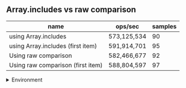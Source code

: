 ## Array.includes vs raw comparison

|name|ops/sec|samples|
|-|-|-|
|using Array.includes|573,125,534|90|
|using Array.includes (first item)|591,914,701|95|
|Using raw comparison|582,466,677|92|
|Using raw comparison (first item)|588,804,597|97|


<details>
<summary>Environment</summary>

* __Machine:__ linux x64 | 2 vCPUs | 6.8GB Mem
* __Run:__ Tue Oct 10 2023 20:56:39 GMT+0000 (Coordinated Universal Time)
</details>

<!--
{"environment":{"platform":"linux","arch":"x64","cpus":2,"totalMemory":6.759757995605469},"benchmarks":"[{\"timeStamp\":1696971382717,\"currentTarget\":{\"0\":{\"name\":\"using Array.includes\",\"options\":{\"async\":false,\"defer\":false,\"delay\":0.005,\"initCount\":1,\"maxTime\":5,\"minSamples\":5,\"minTime\":0.05},\"async\":false,\"defer\":false,\"delay\":0.005,\"initCount\":1,\"maxTime\":5,\"minSamples\":5,\"minTime\":0.05,\"id\":1,\"stats\":{\"moe\":3.878747478832153e-11,\"rme\":2.2230092189539374,\"sem\":1.978952795322527e-11,\"deviation\":1.8773994645528582e-10,\"mean\":1.7448184405898874e-9,\"sample\":[1.980318213652197e-9,1.8576852201449508e-9,2.0964075117083994e-9,1.699934307349938e-9,2.048658766573814e-9,1.7438295589765527e-9,1.7050031997582782e-9,3.169147642109158e-9,1.7059809847786565e-9,1.7032932941402309e-9,1.71552855343669e-9,1.6997922107836561e-9,1.71199040517701e-9,1.6959811300556569e-9,2.101733016718192e-9,1.7050253370623321e-9,1.7724860889521957e-9,1.695347623470858e-9,1.7132304620534408e-9,1.7079029887486792e-9,1.704722045068833e-9,1.694714116886059e-9,1.6851307840160368e-9,2.4723965704721233e-9,1.714140270643205e-9,1.7116062779993754e-9,1.7076267204390802e-9,1.7026463431042146e-9,1.7102954608533803e-9,1.7313390258959338e-9,1.6903672461359922e-9,1.7063866635626495e-9,1.7025048225650859e-9,1.6925171116021874e-9,1.7095507595592658e-9,1.6910041222574373e-9,1.6912972719456322e-9,1.7011367906868434e-9,1.6966382907877105e-9,1.7096249904515757e-9,1.6879479188242231e-9,1.708637682518955e-9,1.7124723500034757e-9,1.705773441588459e-9,1.6937841921625183e-9,1.6882882757208274e-9,1.6961934782550827e-9,1.7017669277349964e-9,1.6903063324251152e-9,1.6791492637520856e-9,1.7047595311255798e-9,1.693055508747662e-9,1.7334255070471827e-9,1.7112825973843944e-9,1.6918707623772612e-9,1.6900433413020355e-9,1.6945281417925874e-9,1.7059510379131221e-9,1.6927543020433227e-9,1.7004152937637193e-9,1.6880452364276845e-9,1.6837110727567138e-9,1.7257386103752355e-9,1.6873415721874277e-9,1.719323577708885e-9,1.7049679824566223e-9,1.673772039674103e-9,1.7074260896691053e-9,1.6894399710154978e-9,1.7038488563987842e-9,1.7379358887083575e-9,1.7074560653678062e-9,1.6914717238734558e-9,1.7043717658094584e-9,1.7103571801007588e-9,1.6897564144747854e-9,1.721938224681251e-9,1.711809369477498e-9,1.6878778374371896e-9,1.688983640962272e-9,1.687471466881799e-9,1.6989659483057086e-9,1.7101306637375747e-9,1.6946959100257422e-9,1.6846769657172262e-9,1.7014773456492155e-9,1.68805106366935e-9,1.7074527347346173e-9,1.6833846467335598e-9,1.7044517010059945e-9],\"variance\":3.524628749503358e-20},\"times\":{\"cycle\":0.05238698894699021,\"elapsed\":5.585,\"period\":1.7448184405898874e-9,\"timeStamp\":1696971377132},\"running\":false,\"count\":30024321,\"cycles\":6,\"hz\":573125533.7156572},\"1\":{\"name\":\"using Array.includes (first item)\",\"options\":{\"async\":false,\"defer\":false,\"delay\":0.005,\"initCount\":1,\"maxTime\":5,\"minSamples\":5,\"minTime\":0.05},\"async\":false,\"defer\":false,\"delay\":0.005,\"initCount\":1,\"maxTime\":5,\"minSamples\":5,\"minTime\":0.05,\"id\":2,\"stats\":{\"moe\":7.208715945903831e-12,\"rme\":0.4266944943588912,\"sem\":3.677916298930526e-12,\"deviation\":3.584789378309676e-11,\"mean\":1.6894326130771696e-9,\"sample\":[1.721611966254933e-9,1.7119974324255227e-9,1.6984013455907053e-9,1.708447570421934e-9,1.7043241363609543e-9,1.7005268697446432e-9,1.7125842828025162e-9,1.7159722510409087e-9,1.694529761622881e-9,1.701774865392283e-9,1.7099252244244008e-9,1.7563478937040897e-9,1.7047967313902105e-9,1.6887456390787003e-9,1.6973352808645803e-9,1.7089301158711428e-9,1.6847653047026582e-9,1.6994419079008432e-9,1.6854342458112475e-9,1.6986897693010111e-9,1.7012756471658292e-9,1.681623634317341e-9,1.7053658022303118e-9,1.6880267794753652e-9,1.683663736639606e-9,1.6722821847453064e-9,1.6673884294428324e-9,1.6749210129667093e-9,1.6838494231640527e-9,1.6946292721772535e-9,1.6880338447297376e-9,1.6741823636161022e-9,1.673811444639936e-9,1.6791021157836599e-9,1.700684622073421e-9,1.6824893543813584e-9,1.6793070973231198e-9,1.6851249289275317e-9,1.6749372488061045e-9,1.6544968801321642e-9,1.6498114251178848e-9,1.634241970946307e-9,1.6458547608182669e-9,1.6597257314465272e-9,1.6562571835048427e-9,1.6463818887422024e-9,1.6995555316952705e-9,1.6964774573178815e-9,1.6940305633982687e-9,1.6765349009540589e-9,1.6562246467525474e-9,1.691922116776031e-9,1.6968028248408344e-9,1.658625956682195e-9,1.6587984014693598e-9,1.6758841333714012e-9,1.7046119382224684e-9,1.66104353498799e-9,1.6928689688045753e-9,1.6806737059930258e-9,1.7015566395716863e-9,1.6825153837831945e-9,1.6761314126888455e-9,1.6829513762639513e-9,1.6778624329844578e-9,1.6811520287885186e-9,1.6820272999620132e-9,1.6890229945362658e-9,1.6952442493323864e-9,1.6938386290964788e-9,1.6937572546789882e-9,1.670573907639548e-9,1.681789781670258e-9,1.7061021540143437e-9,1.6867778610176359e-9,1.706730178407147e-9,1.7280653403059594e-9,1.6977529305446084e-9,1.6965262624463244e-9,1.6406161484782154e-9,1.6675413847153726e-9,1.6454317830384284e-9,1.6717322810947642e-9,1.673996904128019e-9,1.6829253793988672e-9,1.6613982831982652e-9,1.6772280313882048e-9,1.6358071188787184e-9,1.6805338955684132e-9,1.7246587423406452e-9,1.7332455166388884e-9,1.9636830952863193e-9,1.7231977445523309e-9,1.7019667002608635e-9,1.6956510563463343e-9],\"variance\":1.2850714886841873e-21},\"times\":{\"cycle\":0.051923824410804946,\"elapsed\":5.507,\"period\":1.6894326130771696e-9,\"timeStamp\":1696971382734},\"running\":false,\"count\":30734475,\"cycles\":7,\"hz\":591914700.9827033},\"2\":{\"name\":\"Using raw comparison\",\"options\":{\"async\":false,\"defer\":false,\"delay\":0.005,\"initCount\":1,\"maxTime\":5,\"minSamples\":5,\"minTime\":0.05},\"async\":false,\"defer\":false,\"delay\":0.005,\"initCount\":1,\"maxTime\":5,\"minSamples\":5,\"minTime\":0.05,\"id\":3,\"stats\":{\"moe\":1.2328344223029485e-11,\"rme\":0.718084969342411,\"sem\":6.289971542361982e-12,\"deviation\":6.033128760719904e-11,\"mean\":1.7168364120361987e-9,\"sample\":[1.7516261947847961e-9,1.8458833119894663e-9,1.7351409520169093e-9,1.702821851457192e-9,1.701958402868091e-9,1.768858985870747e-9,1.706817823659107e-9,1.6875374627622946e-9,1.7067375059732094e-9,1.7991566576049352e-9,1.8177643244166535e-9,1.993014335803359e-9,1.7779552984556684e-9,1.7318912984454947e-9,1.875324228275045e-9,1.7862450876113685e-9,1.7212789226078523e-9,1.7091538300877346e-9,1.727008485128461e-9,1.7443812005880995e-9,1.777095196436813e-9,1.7297594328018568e-9,1.880705714024395e-9,1.7161752021888978e-9,1.7106598536297185e-9,1.8483364149109918e-9,1.7054289300757238e-9,1.7701775680132674e-9,1.7505023118274585e-9,1.8822820490072415e-9,1.7281630853289405e-9,1.73462889330361e-9,1.7603047841999316e-9,1.7260546456770227e-9,1.7370786831205925e-9,1.7760242604924766e-9,1.6920454936775089e-9,1.6817551138903058e-9,1.6886671058693616e-9,1.7056879379473603e-9,1.6731711332947631e-9,1.7064336484816645e-9,1.685179343366781e-9,1.695492759634261e-9,1.6609282855491533e-9,1.6851373533997899e-9,1.6756805417257598e-9,1.6798717835770762e-9,1.687796664109027e-9,1.697200424187297e-9,1.6801403572806136e-9,1.7233625202213616e-9,1.6959603099791477e-9,1.6840994984004778e-9,1.6837911028428725e-9,1.6835258448640701e-9,1.8415760647645924e-9,1.7013187200944423e-9,1.6833501114531132e-9,1.685276580681414e-9,1.679662892918769e-9,1.7067567407606252e-9,1.6695860075620407e-9,1.6651228431252045e-9,1.6711179387041199e-9,1.6471529520731408e-9,1.6955516054394652e-9,1.6693498743842887e-9,1.6427058291099746e-9,1.6558544888847111e-9,1.6673743129059516e-9,1.6741481711665296e-9,1.6518869797769056e-9,1.6797870676897514e-9,1.6411227175865822e-9,1.6838003664414373e-9,1.7063264836277984e-9,1.6661804460624324e-9,1.6836139044701779e-9,1.70236551589769e-9,1.7117592940466693e-9,1.6842451801248481e-9,1.691205500356685e-9,1.697060262343915e-9,1.7007660836369432e-9,1.704422877304131e-9,1.6697489311307077e-9,1.7191676986507657e-9,1.6765031652581938e-9,1.6937469237127197e-9,1.6705241170947166e-9,1.6689508503447585e-9],\"variance\":3.639864264342568e-21},\"times\":{\"cycle\":0.05249158484660555,\"elapsed\":5.464,\"period\":1.7168364120361987e-9,\"timeStamp\":1696971388242},\"running\":false,\"count\":30574599,\"cycles\":7,\"hz\":582466677.0749475},\"3\":{\"name\":\"Using raw comparison (first item)\",\"options\":{\"async\":false,\"defer\":false,\"delay\":0.005,\"initCount\":1,\"maxTime\":5,\"minSamples\":5,\"minTime\":0.05},\"async\":false,\"defer\":false,\"delay\":0.005,\"initCount\":1,\"maxTime\":5,\"minSamples\":5,\"minTime\":0.05,\"id\":4,\"stats\":{\"moe\":2.347515572288414e-12,\"rme\":0.13822279609720137,\"sem\":1.1977120266777621e-12,\"deviation\":1.17960954382503e-11,\"mean\":1.6983563048728866e-9,\"sample\":[1.6828444391389882e-9,1.6879911364718455e-9,1.6998954953590495e-9,1.6876402366829102e-9,1.7053129202338276e-9,1.6992805184146695e-9,1.6937093660133102e-9,1.7079464398593019e-9,1.6920918516624278e-9,1.7074618305412684e-9,1.6888534142198562e-9,1.7029400690229911e-9,1.6774236389424308e-9,1.7059479151756907e-9,1.6886194476082051e-9,1.6931846872812829e-9,1.6895786071169894e-9,1.7049619870258645e-9,1.7081101930941384e-9,1.6910725044850841e-9,1.6819855367127566e-9,1.6946818931331016e-9,1.6976863973830496e-9,1.695791471684743e-9,1.7034982002015637e-9,1.7007777911045434e-9,1.7062988149646262e-9,1.6895852909224932e-9,1.704728053833241e-9,1.688138213611951e-9,1.7008446291595787e-9,1.6984249578911899e-9,1.7080233036225925e-9,1.6905878951670505e-9,1.7052260641813092e-9,1.6924728954141842e-9,1.694020263226307e-9,1.6893280646676899e-9,1.69661368001876e-9,1.6859425835040405e-9,1.6987392304259661e-9,1.686550809804862e-9,1.7018974622024949e-9,1.6874665245778733e-9,1.7053530899049038e-9,1.7140891913073233e-9,1.6968108522811142e-9,1.7073850670350602e-9,1.695751435689777e-9,1.6998654850723387e-9,1.7049453777691885e-9,1.6937529110061655e-9,1.708270704683306e-9,1.7142262093201457e-9,1.6947254381259571e-9,1.7073048613690179e-9,1.7181063255100839e-9,1.7090560852489982e-9,1.6919014300436322e-9,1.685571598879567e-9,1.6937261757841516e-9,1.7024020895180118e-9,1.6897725711527022e-9,1.7059245886944834e-9,1.6847060126478319e-9,1.7050188996297271e-9,1.687255984704512e-9,1.7045677427582386e-9,1.6878141158830846e-9,1.7082773884888094e-9,1.717711947566348e-9,1.6929474790239624e-9,1.709019324318729e-9,1.6993107292155455e-9,1.7000359221126787e-9,1.7066832340381618e-9,1.6920217385426957e-9,1.704383904687864e-9,1.7166558728777623e-9,1.6941573146581569e-9,1.7065528998308428e-9,1.7139889342247704e-9,1.7684841393128306e-9,1.6887699669081447e-9,1.6900465737593196e-9,1.6871824628439735e-9,1.7021781486146158e-9,1.6868115116385273e-9,1.7030270587516194e-9,1.6854746836997656e-9,1.7003634620013792e-9,1.685584966490574e-9,1.7019576164520269e-9,1.6767252481053666e-9,1.6839741359451951e-9,1.6897892472474335e-9,1.7059646915275046e-9],\"variance\":1.3914786758830953e-22},\"times\":{\"cycle\":0.050820039690721644,\"elapsed\":5.345,\"period\":1.6983563048728866e-9,\"timeStamp\":1696971393707},\"running\":false,\"count\":29923073,\"cycles\":6,\"hz\":588804597.2042627},\"options\":{},\"events\":{\"start\":[null],\"cycle\":[null,null],\"complete\":[null,null]},\"length\":4,\"running\":false},\"type\":\"cycle\",\"target\":{\"name\":\"using Array.includes\",\"options\":{\"async\":false,\"defer\":false,\"delay\":0.005,\"initCount\":1,\"maxTime\":5,\"minSamples\":5,\"minTime\":0.05},\"async\":false,\"defer\":false,\"delay\":0.005,\"initCount\":1,\"maxTime\":5,\"minSamples\":5,\"minTime\":0.05,\"id\":1,\"stats\":{\"moe\":3.878747478832153e-11,\"rme\":2.2230092189539374,\"sem\":1.978952795322527e-11,\"deviation\":1.8773994645528582e-10,\"mean\":1.7448184405898874e-9,\"sample\":[1.980318213652197e-9,1.8576852201449508e-9,2.0964075117083994e-9,1.699934307349938e-9,2.048658766573814e-9,1.7438295589765527e-9,1.7050031997582782e-9,3.169147642109158e-9,1.7059809847786565e-9,1.7032932941402309e-9,1.71552855343669e-9,1.6997922107836561e-9,1.71199040517701e-9,1.6959811300556569e-9,2.101733016718192e-9,1.7050253370623321e-9,1.7724860889521957e-9,1.695347623470858e-9,1.7132304620534408e-9,1.7079029887486792e-9,1.704722045068833e-9,1.694714116886059e-9,1.6851307840160368e-9,2.4723965704721233e-9,1.714140270643205e-9,1.7116062779993754e-9,1.7076267204390802e-9,1.7026463431042146e-9,1.7102954608533803e-9,1.7313390258959338e-9,1.6903672461359922e-9,1.7063866635626495e-9,1.7025048225650859e-9,1.6925171116021874e-9,1.7095507595592658e-9,1.6910041222574373e-9,1.6912972719456322e-9,1.7011367906868434e-9,1.6966382907877105e-9,1.7096249904515757e-9,1.6879479188242231e-9,1.708637682518955e-9,1.7124723500034757e-9,1.705773441588459e-9,1.6937841921625183e-9,1.6882882757208274e-9,1.6961934782550827e-9,1.7017669277349964e-9,1.6903063324251152e-9,1.6791492637520856e-9,1.7047595311255798e-9,1.693055508747662e-9,1.7334255070471827e-9,1.7112825973843944e-9,1.6918707623772612e-9,1.6900433413020355e-9,1.6945281417925874e-9,1.7059510379131221e-9,1.6927543020433227e-9,1.7004152937637193e-9,1.6880452364276845e-9,1.6837110727567138e-9,1.7257386103752355e-9,1.6873415721874277e-9,1.719323577708885e-9,1.7049679824566223e-9,1.673772039674103e-9,1.7074260896691053e-9,1.6894399710154978e-9,1.7038488563987842e-9,1.7379358887083575e-9,1.7074560653678062e-9,1.6914717238734558e-9,1.7043717658094584e-9,1.7103571801007588e-9,1.6897564144747854e-9,1.721938224681251e-9,1.711809369477498e-9,1.6878778374371896e-9,1.688983640962272e-9,1.687471466881799e-9,1.6989659483057086e-9,1.7101306637375747e-9,1.6946959100257422e-9,1.6846769657172262e-9,1.7014773456492155e-9,1.68805106366935e-9,1.7074527347346173e-9,1.6833846467335598e-9,1.7044517010059945e-9],\"variance\":3.524628749503358e-20},\"times\":{\"cycle\":0.05238698894699021,\"elapsed\":5.585,\"period\":1.7448184405898874e-9,\"timeStamp\":1696971377132},\"running\":false,\"count\":30024321,\"cycles\":6,\"hz\":573125533.7156572},\"aborted\":false},{\"timeStamp\":1696971388241,\"currentTarget\":{\"0\":{\"name\":\"using Array.includes\",\"options\":{\"async\":false,\"defer\":false,\"delay\":0.005,\"initCount\":1,\"maxTime\":5,\"minSamples\":5,\"minTime\":0.05},\"async\":false,\"defer\":false,\"delay\":0.005,\"initCount\":1,\"maxTime\":5,\"minSamples\":5,\"minTime\":0.05,\"id\":1,\"stats\":{\"moe\":3.878747478832153e-11,\"rme\":2.2230092189539374,\"sem\":1.978952795322527e-11,\"deviation\":1.8773994645528582e-10,\"mean\":1.7448184405898874e-9,\"sample\":[1.980318213652197e-9,1.8576852201449508e-9,2.0964075117083994e-9,1.699934307349938e-9,2.048658766573814e-9,1.7438295589765527e-9,1.7050031997582782e-9,3.169147642109158e-9,1.7059809847786565e-9,1.7032932941402309e-9,1.71552855343669e-9,1.6997922107836561e-9,1.71199040517701e-9,1.6959811300556569e-9,2.101733016718192e-9,1.7050253370623321e-9,1.7724860889521957e-9,1.695347623470858e-9,1.7132304620534408e-9,1.7079029887486792e-9,1.704722045068833e-9,1.694714116886059e-9,1.6851307840160368e-9,2.4723965704721233e-9,1.714140270643205e-9,1.7116062779993754e-9,1.7076267204390802e-9,1.7026463431042146e-9,1.7102954608533803e-9,1.7313390258959338e-9,1.6903672461359922e-9,1.7063866635626495e-9,1.7025048225650859e-9,1.6925171116021874e-9,1.7095507595592658e-9,1.6910041222574373e-9,1.6912972719456322e-9,1.7011367906868434e-9,1.6966382907877105e-9,1.7096249904515757e-9,1.6879479188242231e-9,1.708637682518955e-9,1.7124723500034757e-9,1.705773441588459e-9,1.6937841921625183e-9,1.6882882757208274e-9,1.6961934782550827e-9,1.7017669277349964e-9,1.6903063324251152e-9,1.6791492637520856e-9,1.7047595311255798e-9,1.693055508747662e-9,1.7334255070471827e-9,1.7112825973843944e-9,1.6918707623772612e-9,1.6900433413020355e-9,1.6945281417925874e-9,1.7059510379131221e-9,1.6927543020433227e-9,1.7004152937637193e-9,1.6880452364276845e-9,1.6837110727567138e-9,1.7257386103752355e-9,1.6873415721874277e-9,1.719323577708885e-9,1.7049679824566223e-9,1.673772039674103e-9,1.7074260896691053e-9,1.6894399710154978e-9,1.7038488563987842e-9,1.7379358887083575e-9,1.7074560653678062e-9,1.6914717238734558e-9,1.7043717658094584e-9,1.7103571801007588e-9,1.6897564144747854e-9,1.721938224681251e-9,1.711809369477498e-9,1.6878778374371896e-9,1.688983640962272e-9,1.687471466881799e-9,1.6989659483057086e-9,1.7101306637375747e-9,1.6946959100257422e-9,1.6846769657172262e-9,1.7014773456492155e-9,1.68805106366935e-9,1.7074527347346173e-9,1.6833846467335598e-9,1.7044517010059945e-9],\"variance\":3.524628749503358e-20},\"times\":{\"cycle\":0.05238698894699021,\"elapsed\":5.585,\"period\":1.7448184405898874e-9,\"timeStamp\":1696971377132},\"running\":false,\"count\":30024321,\"cycles\":6,\"hz\":573125533.7156572},\"1\":{\"name\":\"using Array.includes (first item)\",\"options\":{\"async\":false,\"defer\":false,\"delay\":0.005,\"initCount\":1,\"maxTime\":5,\"minSamples\":5,\"minTime\":0.05},\"async\":false,\"defer\":false,\"delay\":0.005,\"initCount\":1,\"maxTime\":5,\"minSamples\":5,\"minTime\":0.05,\"id\":2,\"stats\":{\"moe\":7.208715945903831e-12,\"rme\":0.4266944943588912,\"sem\":3.677916298930526e-12,\"deviation\":3.584789378309676e-11,\"mean\":1.6894326130771696e-9,\"sample\":[1.721611966254933e-9,1.7119974324255227e-9,1.6984013455907053e-9,1.708447570421934e-9,1.7043241363609543e-9,1.7005268697446432e-9,1.7125842828025162e-9,1.7159722510409087e-9,1.694529761622881e-9,1.701774865392283e-9,1.7099252244244008e-9,1.7563478937040897e-9,1.7047967313902105e-9,1.6887456390787003e-9,1.6973352808645803e-9,1.7089301158711428e-9,1.6847653047026582e-9,1.6994419079008432e-9,1.6854342458112475e-9,1.6986897693010111e-9,1.7012756471658292e-9,1.681623634317341e-9,1.7053658022303118e-9,1.6880267794753652e-9,1.683663736639606e-9,1.6722821847453064e-9,1.6673884294428324e-9,1.6749210129667093e-9,1.6838494231640527e-9,1.6946292721772535e-9,1.6880338447297376e-9,1.6741823636161022e-9,1.673811444639936e-9,1.6791021157836599e-9,1.700684622073421e-9,1.6824893543813584e-9,1.6793070973231198e-9,1.6851249289275317e-9,1.6749372488061045e-9,1.6544968801321642e-9,1.6498114251178848e-9,1.634241970946307e-9,1.6458547608182669e-9,1.6597257314465272e-9,1.6562571835048427e-9,1.6463818887422024e-9,1.6995555316952705e-9,1.6964774573178815e-9,1.6940305633982687e-9,1.6765349009540589e-9,1.6562246467525474e-9,1.691922116776031e-9,1.6968028248408344e-9,1.658625956682195e-9,1.6587984014693598e-9,1.6758841333714012e-9,1.7046119382224684e-9,1.66104353498799e-9,1.6928689688045753e-9,1.6806737059930258e-9,1.7015566395716863e-9,1.6825153837831945e-9,1.6761314126888455e-9,1.6829513762639513e-9,1.6778624329844578e-9,1.6811520287885186e-9,1.6820272999620132e-9,1.6890229945362658e-9,1.6952442493323864e-9,1.6938386290964788e-9,1.6937572546789882e-9,1.670573907639548e-9,1.681789781670258e-9,1.7061021540143437e-9,1.6867778610176359e-9,1.706730178407147e-9,1.7280653403059594e-9,1.6977529305446084e-9,1.6965262624463244e-9,1.6406161484782154e-9,1.6675413847153726e-9,1.6454317830384284e-9,1.6717322810947642e-9,1.673996904128019e-9,1.6829253793988672e-9,1.6613982831982652e-9,1.6772280313882048e-9,1.6358071188787184e-9,1.6805338955684132e-9,1.7246587423406452e-9,1.7332455166388884e-9,1.9636830952863193e-9,1.7231977445523309e-9,1.7019667002608635e-9,1.6956510563463343e-9],\"variance\":1.2850714886841873e-21},\"times\":{\"cycle\":0.051923824410804946,\"elapsed\":5.507,\"period\":1.6894326130771696e-9,\"timeStamp\":1696971382734},\"running\":false,\"count\":30734475,\"cycles\":7,\"hz\":591914700.9827033},\"2\":{\"name\":\"Using raw comparison\",\"options\":{\"async\":false,\"defer\":false,\"delay\":0.005,\"initCount\":1,\"maxTime\":5,\"minSamples\":5,\"minTime\":0.05},\"async\":false,\"defer\":false,\"delay\":0.005,\"initCount\":1,\"maxTime\":5,\"minSamples\":5,\"minTime\":0.05,\"id\":3,\"stats\":{\"moe\":1.2328344223029485e-11,\"rme\":0.718084969342411,\"sem\":6.289971542361982e-12,\"deviation\":6.033128760719904e-11,\"mean\":1.7168364120361987e-9,\"sample\":[1.7516261947847961e-9,1.8458833119894663e-9,1.7351409520169093e-9,1.702821851457192e-9,1.701958402868091e-9,1.768858985870747e-9,1.706817823659107e-9,1.6875374627622946e-9,1.7067375059732094e-9,1.7991566576049352e-9,1.8177643244166535e-9,1.993014335803359e-9,1.7779552984556684e-9,1.7318912984454947e-9,1.875324228275045e-9,1.7862450876113685e-9,1.7212789226078523e-9,1.7091538300877346e-9,1.727008485128461e-9,1.7443812005880995e-9,1.777095196436813e-9,1.7297594328018568e-9,1.880705714024395e-9,1.7161752021888978e-9,1.7106598536297185e-9,1.8483364149109918e-9,1.7054289300757238e-9,1.7701775680132674e-9,1.7505023118274585e-9,1.8822820490072415e-9,1.7281630853289405e-9,1.73462889330361e-9,1.7603047841999316e-9,1.7260546456770227e-9,1.7370786831205925e-9,1.7760242604924766e-9,1.6920454936775089e-9,1.6817551138903058e-9,1.6886671058693616e-9,1.7056879379473603e-9,1.6731711332947631e-9,1.7064336484816645e-9,1.685179343366781e-9,1.695492759634261e-9,1.6609282855491533e-9,1.6851373533997899e-9,1.6756805417257598e-9,1.6798717835770762e-9,1.687796664109027e-9,1.697200424187297e-9,1.6801403572806136e-9,1.7233625202213616e-9,1.6959603099791477e-9,1.6840994984004778e-9,1.6837911028428725e-9,1.6835258448640701e-9,1.8415760647645924e-9,1.7013187200944423e-9,1.6833501114531132e-9,1.685276580681414e-9,1.679662892918769e-9,1.7067567407606252e-9,1.6695860075620407e-9,1.6651228431252045e-9,1.6711179387041199e-9,1.6471529520731408e-9,1.6955516054394652e-9,1.6693498743842887e-9,1.6427058291099746e-9,1.6558544888847111e-9,1.6673743129059516e-9,1.6741481711665296e-9,1.6518869797769056e-9,1.6797870676897514e-9,1.6411227175865822e-9,1.6838003664414373e-9,1.7063264836277984e-9,1.6661804460624324e-9,1.6836139044701779e-9,1.70236551589769e-9,1.7117592940466693e-9,1.6842451801248481e-9,1.691205500356685e-9,1.697060262343915e-9,1.7007660836369432e-9,1.704422877304131e-9,1.6697489311307077e-9,1.7191676986507657e-9,1.6765031652581938e-9,1.6937469237127197e-9,1.6705241170947166e-9,1.6689508503447585e-9],\"variance\":3.639864264342568e-21},\"times\":{\"cycle\":0.05249158484660555,\"elapsed\":5.464,\"period\":1.7168364120361987e-9,\"timeStamp\":1696971388242},\"running\":false,\"count\":30574599,\"cycles\":7,\"hz\":582466677.0749475},\"3\":{\"name\":\"Using raw comparison (first item)\",\"options\":{\"async\":false,\"defer\":false,\"delay\":0.005,\"initCount\":1,\"maxTime\":5,\"minSamples\":5,\"minTime\":0.05},\"async\":false,\"defer\":false,\"delay\":0.005,\"initCount\":1,\"maxTime\":5,\"minSamples\":5,\"minTime\":0.05,\"id\":4,\"stats\":{\"moe\":2.347515572288414e-12,\"rme\":0.13822279609720137,\"sem\":1.1977120266777621e-12,\"deviation\":1.17960954382503e-11,\"mean\":1.6983563048728866e-9,\"sample\":[1.6828444391389882e-9,1.6879911364718455e-9,1.6998954953590495e-9,1.6876402366829102e-9,1.7053129202338276e-9,1.6992805184146695e-9,1.6937093660133102e-9,1.7079464398593019e-9,1.6920918516624278e-9,1.7074618305412684e-9,1.6888534142198562e-9,1.7029400690229911e-9,1.6774236389424308e-9,1.7059479151756907e-9,1.6886194476082051e-9,1.6931846872812829e-9,1.6895786071169894e-9,1.7049619870258645e-9,1.7081101930941384e-9,1.6910725044850841e-9,1.6819855367127566e-9,1.6946818931331016e-9,1.6976863973830496e-9,1.695791471684743e-9,1.7034982002015637e-9,1.7007777911045434e-9,1.7062988149646262e-9,1.6895852909224932e-9,1.704728053833241e-9,1.688138213611951e-9,1.7008446291595787e-9,1.6984249578911899e-9,1.7080233036225925e-9,1.6905878951670505e-9,1.7052260641813092e-9,1.6924728954141842e-9,1.694020263226307e-9,1.6893280646676899e-9,1.69661368001876e-9,1.6859425835040405e-9,1.6987392304259661e-9,1.686550809804862e-9,1.7018974622024949e-9,1.6874665245778733e-9,1.7053530899049038e-9,1.7140891913073233e-9,1.6968108522811142e-9,1.7073850670350602e-9,1.695751435689777e-9,1.6998654850723387e-9,1.7049453777691885e-9,1.6937529110061655e-9,1.708270704683306e-9,1.7142262093201457e-9,1.6947254381259571e-9,1.7073048613690179e-9,1.7181063255100839e-9,1.7090560852489982e-9,1.6919014300436322e-9,1.685571598879567e-9,1.6937261757841516e-9,1.7024020895180118e-9,1.6897725711527022e-9,1.7059245886944834e-9,1.6847060126478319e-9,1.7050188996297271e-9,1.687255984704512e-9,1.7045677427582386e-9,1.6878141158830846e-9,1.7082773884888094e-9,1.717711947566348e-9,1.6929474790239624e-9,1.709019324318729e-9,1.6993107292155455e-9,1.7000359221126787e-9,1.7066832340381618e-9,1.6920217385426957e-9,1.704383904687864e-9,1.7166558728777623e-9,1.6941573146581569e-9,1.7065528998308428e-9,1.7139889342247704e-9,1.7684841393128306e-9,1.6887699669081447e-9,1.6900465737593196e-9,1.6871824628439735e-9,1.7021781486146158e-9,1.6868115116385273e-9,1.7030270587516194e-9,1.6854746836997656e-9,1.7003634620013792e-9,1.685584966490574e-9,1.7019576164520269e-9,1.6767252481053666e-9,1.6839741359451951e-9,1.6897892472474335e-9,1.7059646915275046e-9],\"variance\":1.3914786758830953e-22},\"times\":{\"cycle\":0.050820039690721644,\"elapsed\":5.345,\"period\":1.6983563048728866e-9,\"timeStamp\":1696971393707},\"running\":false,\"count\":29923073,\"cycles\":6,\"hz\":588804597.2042627},\"options\":{},\"events\":{\"start\":[null],\"cycle\":[null,null],\"complete\":[null,null]},\"length\":4,\"running\":false},\"type\":\"cycle\",\"target\":{\"name\":\"using Array.includes (first item)\",\"options\":{\"async\":false,\"defer\":false,\"delay\":0.005,\"initCount\":1,\"maxTime\":5,\"minSamples\":5,\"minTime\":0.05},\"async\":false,\"defer\":false,\"delay\":0.005,\"initCount\":1,\"maxTime\":5,\"minSamples\":5,\"minTime\":0.05,\"id\":2,\"stats\":{\"moe\":7.208715945903831e-12,\"rme\":0.4266944943588912,\"sem\":3.677916298930526e-12,\"deviation\":3.584789378309676e-11,\"mean\":1.6894326130771696e-9,\"sample\":[1.721611966254933e-9,1.7119974324255227e-9,1.6984013455907053e-9,1.708447570421934e-9,1.7043241363609543e-9,1.7005268697446432e-9,1.7125842828025162e-9,1.7159722510409087e-9,1.694529761622881e-9,1.701774865392283e-9,1.7099252244244008e-9,1.7563478937040897e-9,1.7047967313902105e-9,1.6887456390787003e-9,1.6973352808645803e-9,1.7089301158711428e-9,1.6847653047026582e-9,1.6994419079008432e-9,1.6854342458112475e-9,1.6986897693010111e-9,1.7012756471658292e-9,1.681623634317341e-9,1.7053658022303118e-9,1.6880267794753652e-9,1.683663736639606e-9,1.6722821847453064e-9,1.6673884294428324e-9,1.6749210129667093e-9,1.6838494231640527e-9,1.6946292721772535e-9,1.6880338447297376e-9,1.6741823636161022e-9,1.673811444639936e-9,1.6791021157836599e-9,1.700684622073421e-9,1.6824893543813584e-9,1.6793070973231198e-9,1.6851249289275317e-9,1.6749372488061045e-9,1.6544968801321642e-9,1.6498114251178848e-9,1.634241970946307e-9,1.6458547608182669e-9,1.6597257314465272e-9,1.6562571835048427e-9,1.6463818887422024e-9,1.6995555316952705e-9,1.6964774573178815e-9,1.6940305633982687e-9,1.6765349009540589e-9,1.6562246467525474e-9,1.691922116776031e-9,1.6968028248408344e-9,1.658625956682195e-9,1.6587984014693598e-9,1.6758841333714012e-9,1.7046119382224684e-9,1.66104353498799e-9,1.6928689688045753e-9,1.6806737059930258e-9,1.7015566395716863e-9,1.6825153837831945e-9,1.6761314126888455e-9,1.6829513762639513e-9,1.6778624329844578e-9,1.6811520287885186e-9,1.6820272999620132e-9,1.6890229945362658e-9,1.6952442493323864e-9,1.6938386290964788e-9,1.6937572546789882e-9,1.670573907639548e-9,1.681789781670258e-9,1.7061021540143437e-9,1.6867778610176359e-9,1.706730178407147e-9,1.7280653403059594e-9,1.6977529305446084e-9,1.6965262624463244e-9,1.6406161484782154e-9,1.6675413847153726e-9,1.6454317830384284e-9,1.6717322810947642e-9,1.673996904128019e-9,1.6829253793988672e-9,1.6613982831982652e-9,1.6772280313882048e-9,1.6358071188787184e-9,1.6805338955684132e-9,1.7246587423406452e-9,1.7332455166388884e-9,1.9636830952863193e-9,1.7231977445523309e-9,1.7019667002608635e-9,1.6956510563463343e-9],\"variance\":1.2850714886841873e-21},\"times\":{\"cycle\":0.051923824410804946,\"elapsed\":5.507,\"period\":1.6894326130771696e-9,\"timeStamp\":1696971382734},\"running\":false,\"count\":30734475,\"cycles\":7,\"hz\":591914700.9827033},\"aborted\":false},{\"timeStamp\":1696971393706,\"currentTarget\":{\"0\":{\"name\":\"using Array.includes\",\"options\":{\"async\":false,\"defer\":false,\"delay\":0.005,\"initCount\":1,\"maxTime\":5,\"minSamples\":5,\"minTime\":0.05},\"async\":false,\"defer\":false,\"delay\":0.005,\"initCount\":1,\"maxTime\":5,\"minSamples\":5,\"minTime\":0.05,\"id\":1,\"stats\":{\"moe\":3.878747478832153e-11,\"rme\":2.2230092189539374,\"sem\":1.978952795322527e-11,\"deviation\":1.8773994645528582e-10,\"mean\":1.7448184405898874e-9,\"sample\":[1.980318213652197e-9,1.8576852201449508e-9,2.0964075117083994e-9,1.699934307349938e-9,2.048658766573814e-9,1.7438295589765527e-9,1.7050031997582782e-9,3.169147642109158e-9,1.7059809847786565e-9,1.7032932941402309e-9,1.71552855343669e-9,1.6997922107836561e-9,1.71199040517701e-9,1.6959811300556569e-9,2.101733016718192e-9,1.7050253370623321e-9,1.7724860889521957e-9,1.695347623470858e-9,1.7132304620534408e-9,1.7079029887486792e-9,1.704722045068833e-9,1.694714116886059e-9,1.6851307840160368e-9,2.4723965704721233e-9,1.714140270643205e-9,1.7116062779993754e-9,1.7076267204390802e-9,1.7026463431042146e-9,1.7102954608533803e-9,1.7313390258959338e-9,1.6903672461359922e-9,1.7063866635626495e-9,1.7025048225650859e-9,1.6925171116021874e-9,1.7095507595592658e-9,1.6910041222574373e-9,1.6912972719456322e-9,1.7011367906868434e-9,1.6966382907877105e-9,1.7096249904515757e-9,1.6879479188242231e-9,1.708637682518955e-9,1.7124723500034757e-9,1.705773441588459e-9,1.6937841921625183e-9,1.6882882757208274e-9,1.6961934782550827e-9,1.7017669277349964e-9,1.6903063324251152e-9,1.6791492637520856e-9,1.7047595311255798e-9,1.693055508747662e-9,1.7334255070471827e-9,1.7112825973843944e-9,1.6918707623772612e-9,1.6900433413020355e-9,1.6945281417925874e-9,1.7059510379131221e-9,1.6927543020433227e-9,1.7004152937637193e-9,1.6880452364276845e-9,1.6837110727567138e-9,1.7257386103752355e-9,1.6873415721874277e-9,1.719323577708885e-9,1.7049679824566223e-9,1.673772039674103e-9,1.7074260896691053e-9,1.6894399710154978e-9,1.7038488563987842e-9,1.7379358887083575e-9,1.7074560653678062e-9,1.6914717238734558e-9,1.7043717658094584e-9,1.7103571801007588e-9,1.6897564144747854e-9,1.721938224681251e-9,1.711809369477498e-9,1.6878778374371896e-9,1.688983640962272e-9,1.687471466881799e-9,1.6989659483057086e-9,1.7101306637375747e-9,1.6946959100257422e-9,1.6846769657172262e-9,1.7014773456492155e-9,1.68805106366935e-9,1.7074527347346173e-9,1.6833846467335598e-9,1.7044517010059945e-9],\"variance\":3.524628749503358e-20},\"times\":{\"cycle\":0.05238698894699021,\"elapsed\":5.585,\"period\":1.7448184405898874e-9,\"timeStamp\":1696971377132},\"running\":false,\"count\":30024321,\"cycles\":6,\"hz\":573125533.7156572},\"1\":{\"name\":\"using Array.includes (first item)\",\"options\":{\"async\":false,\"defer\":false,\"delay\":0.005,\"initCount\":1,\"maxTime\":5,\"minSamples\":5,\"minTime\":0.05},\"async\":false,\"defer\":false,\"delay\":0.005,\"initCount\":1,\"maxTime\":5,\"minSamples\":5,\"minTime\":0.05,\"id\":2,\"stats\":{\"moe\":7.208715945903831e-12,\"rme\":0.4266944943588912,\"sem\":3.677916298930526e-12,\"deviation\":3.584789378309676e-11,\"mean\":1.6894326130771696e-9,\"sample\":[1.721611966254933e-9,1.7119974324255227e-9,1.6984013455907053e-9,1.708447570421934e-9,1.7043241363609543e-9,1.7005268697446432e-9,1.7125842828025162e-9,1.7159722510409087e-9,1.694529761622881e-9,1.701774865392283e-9,1.7099252244244008e-9,1.7563478937040897e-9,1.7047967313902105e-9,1.6887456390787003e-9,1.6973352808645803e-9,1.7089301158711428e-9,1.6847653047026582e-9,1.6994419079008432e-9,1.6854342458112475e-9,1.6986897693010111e-9,1.7012756471658292e-9,1.681623634317341e-9,1.7053658022303118e-9,1.6880267794753652e-9,1.683663736639606e-9,1.6722821847453064e-9,1.6673884294428324e-9,1.6749210129667093e-9,1.6838494231640527e-9,1.6946292721772535e-9,1.6880338447297376e-9,1.6741823636161022e-9,1.673811444639936e-9,1.6791021157836599e-9,1.700684622073421e-9,1.6824893543813584e-9,1.6793070973231198e-9,1.6851249289275317e-9,1.6749372488061045e-9,1.6544968801321642e-9,1.6498114251178848e-9,1.634241970946307e-9,1.6458547608182669e-9,1.6597257314465272e-9,1.6562571835048427e-9,1.6463818887422024e-9,1.6995555316952705e-9,1.6964774573178815e-9,1.6940305633982687e-9,1.6765349009540589e-9,1.6562246467525474e-9,1.691922116776031e-9,1.6968028248408344e-9,1.658625956682195e-9,1.6587984014693598e-9,1.6758841333714012e-9,1.7046119382224684e-9,1.66104353498799e-9,1.6928689688045753e-9,1.6806737059930258e-9,1.7015566395716863e-9,1.6825153837831945e-9,1.6761314126888455e-9,1.6829513762639513e-9,1.6778624329844578e-9,1.6811520287885186e-9,1.6820272999620132e-9,1.6890229945362658e-9,1.6952442493323864e-9,1.6938386290964788e-9,1.6937572546789882e-9,1.670573907639548e-9,1.681789781670258e-9,1.7061021540143437e-9,1.6867778610176359e-9,1.706730178407147e-9,1.7280653403059594e-9,1.6977529305446084e-9,1.6965262624463244e-9,1.6406161484782154e-9,1.6675413847153726e-9,1.6454317830384284e-9,1.6717322810947642e-9,1.673996904128019e-9,1.6829253793988672e-9,1.6613982831982652e-9,1.6772280313882048e-9,1.6358071188787184e-9,1.6805338955684132e-9,1.7246587423406452e-9,1.7332455166388884e-9,1.9636830952863193e-9,1.7231977445523309e-9,1.7019667002608635e-9,1.6956510563463343e-9],\"variance\":1.2850714886841873e-21},\"times\":{\"cycle\":0.051923824410804946,\"elapsed\":5.507,\"period\":1.6894326130771696e-9,\"timeStamp\":1696971382734},\"running\":false,\"count\":30734475,\"cycles\":7,\"hz\":591914700.9827033},\"2\":{\"name\":\"Using raw comparison\",\"options\":{\"async\":false,\"defer\":false,\"delay\":0.005,\"initCount\":1,\"maxTime\":5,\"minSamples\":5,\"minTime\":0.05},\"async\":false,\"defer\":false,\"delay\":0.005,\"initCount\":1,\"maxTime\":5,\"minSamples\":5,\"minTime\":0.05,\"id\":3,\"stats\":{\"moe\":1.2328344223029485e-11,\"rme\":0.718084969342411,\"sem\":6.289971542361982e-12,\"deviation\":6.033128760719904e-11,\"mean\":1.7168364120361987e-9,\"sample\":[1.7516261947847961e-9,1.8458833119894663e-9,1.7351409520169093e-9,1.702821851457192e-9,1.701958402868091e-9,1.768858985870747e-9,1.706817823659107e-9,1.6875374627622946e-9,1.7067375059732094e-9,1.7991566576049352e-9,1.8177643244166535e-9,1.993014335803359e-9,1.7779552984556684e-9,1.7318912984454947e-9,1.875324228275045e-9,1.7862450876113685e-9,1.7212789226078523e-9,1.7091538300877346e-9,1.727008485128461e-9,1.7443812005880995e-9,1.777095196436813e-9,1.7297594328018568e-9,1.880705714024395e-9,1.7161752021888978e-9,1.7106598536297185e-9,1.8483364149109918e-9,1.7054289300757238e-9,1.7701775680132674e-9,1.7505023118274585e-9,1.8822820490072415e-9,1.7281630853289405e-9,1.73462889330361e-9,1.7603047841999316e-9,1.7260546456770227e-9,1.7370786831205925e-9,1.7760242604924766e-9,1.6920454936775089e-9,1.6817551138903058e-9,1.6886671058693616e-9,1.7056879379473603e-9,1.6731711332947631e-9,1.7064336484816645e-9,1.685179343366781e-9,1.695492759634261e-9,1.6609282855491533e-9,1.6851373533997899e-9,1.6756805417257598e-9,1.6798717835770762e-9,1.687796664109027e-9,1.697200424187297e-9,1.6801403572806136e-9,1.7233625202213616e-9,1.6959603099791477e-9,1.6840994984004778e-9,1.6837911028428725e-9,1.6835258448640701e-9,1.8415760647645924e-9,1.7013187200944423e-9,1.6833501114531132e-9,1.685276580681414e-9,1.679662892918769e-9,1.7067567407606252e-9,1.6695860075620407e-9,1.6651228431252045e-9,1.6711179387041199e-9,1.6471529520731408e-9,1.6955516054394652e-9,1.6693498743842887e-9,1.6427058291099746e-9,1.6558544888847111e-9,1.6673743129059516e-9,1.6741481711665296e-9,1.6518869797769056e-9,1.6797870676897514e-9,1.6411227175865822e-9,1.6838003664414373e-9,1.7063264836277984e-9,1.6661804460624324e-9,1.6836139044701779e-9,1.70236551589769e-9,1.7117592940466693e-9,1.6842451801248481e-9,1.691205500356685e-9,1.697060262343915e-9,1.7007660836369432e-9,1.704422877304131e-9,1.6697489311307077e-9,1.7191676986507657e-9,1.6765031652581938e-9,1.6937469237127197e-9,1.6705241170947166e-9,1.6689508503447585e-9],\"variance\":3.639864264342568e-21},\"times\":{\"cycle\":0.05249158484660555,\"elapsed\":5.464,\"period\":1.7168364120361987e-9,\"timeStamp\":1696971388242},\"running\":false,\"count\":30574599,\"cycles\":7,\"hz\":582466677.0749475},\"3\":{\"name\":\"Using raw comparison (first item)\",\"options\":{\"async\":false,\"defer\":false,\"delay\":0.005,\"initCount\":1,\"maxTime\":5,\"minSamples\":5,\"minTime\":0.05},\"async\":false,\"defer\":false,\"delay\":0.005,\"initCount\":1,\"maxTime\":5,\"minSamples\":5,\"minTime\":0.05,\"id\":4,\"stats\":{\"moe\":2.347515572288414e-12,\"rme\":0.13822279609720137,\"sem\":1.1977120266777621e-12,\"deviation\":1.17960954382503e-11,\"mean\":1.6983563048728866e-9,\"sample\":[1.6828444391389882e-9,1.6879911364718455e-9,1.6998954953590495e-9,1.6876402366829102e-9,1.7053129202338276e-9,1.6992805184146695e-9,1.6937093660133102e-9,1.7079464398593019e-9,1.6920918516624278e-9,1.7074618305412684e-9,1.6888534142198562e-9,1.7029400690229911e-9,1.6774236389424308e-9,1.7059479151756907e-9,1.6886194476082051e-9,1.6931846872812829e-9,1.6895786071169894e-9,1.7049619870258645e-9,1.7081101930941384e-9,1.6910725044850841e-9,1.6819855367127566e-9,1.6946818931331016e-9,1.6976863973830496e-9,1.695791471684743e-9,1.7034982002015637e-9,1.7007777911045434e-9,1.7062988149646262e-9,1.6895852909224932e-9,1.704728053833241e-9,1.688138213611951e-9,1.7008446291595787e-9,1.6984249578911899e-9,1.7080233036225925e-9,1.6905878951670505e-9,1.7052260641813092e-9,1.6924728954141842e-9,1.694020263226307e-9,1.6893280646676899e-9,1.69661368001876e-9,1.6859425835040405e-9,1.6987392304259661e-9,1.686550809804862e-9,1.7018974622024949e-9,1.6874665245778733e-9,1.7053530899049038e-9,1.7140891913073233e-9,1.6968108522811142e-9,1.7073850670350602e-9,1.695751435689777e-9,1.6998654850723387e-9,1.7049453777691885e-9,1.6937529110061655e-9,1.708270704683306e-9,1.7142262093201457e-9,1.6947254381259571e-9,1.7073048613690179e-9,1.7181063255100839e-9,1.7090560852489982e-9,1.6919014300436322e-9,1.685571598879567e-9,1.6937261757841516e-9,1.7024020895180118e-9,1.6897725711527022e-9,1.7059245886944834e-9,1.6847060126478319e-9,1.7050188996297271e-9,1.687255984704512e-9,1.7045677427582386e-9,1.6878141158830846e-9,1.7082773884888094e-9,1.717711947566348e-9,1.6929474790239624e-9,1.709019324318729e-9,1.6993107292155455e-9,1.7000359221126787e-9,1.7066832340381618e-9,1.6920217385426957e-9,1.704383904687864e-9,1.7166558728777623e-9,1.6941573146581569e-9,1.7065528998308428e-9,1.7139889342247704e-9,1.7684841393128306e-9,1.6887699669081447e-9,1.6900465737593196e-9,1.6871824628439735e-9,1.7021781486146158e-9,1.6868115116385273e-9,1.7030270587516194e-9,1.6854746836997656e-9,1.7003634620013792e-9,1.685584966490574e-9,1.7019576164520269e-9,1.6767252481053666e-9,1.6839741359451951e-9,1.6897892472474335e-9,1.7059646915275046e-9],\"variance\":1.3914786758830953e-22},\"times\":{\"cycle\":0.050820039690721644,\"elapsed\":5.345,\"period\":1.6983563048728866e-9,\"timeStamp\":1696971393707},\"running\":false,\"count\":29923073,\"cycles\":6,\"hz\":588804597.2042627},\"options\":{},\"events\":{\"start\":[null],\"cycle\":[null,null],\"complete\":[null,null]},\"length\":4,\"running\":false},\"type\":\"cycle\",\"target\":{\"name\":\"Using raw comparison\",\"options\":{\"async\":false,\"defer\":false,\"delay\":0.005,\"initCount\":1,\"maxTime\":5,\"minSamples\":5,\"minTime\":0.05},\"async\":false,\"defer\":false,\"delay\":0.005,\"initCount\":1,\"maxTime\":5,\"minSamples\":5,\"minTime\":0.05,\"id\":3,\"stats\":{\"moe\":1.2328344223029485e-11,\"rme\":0.718084969342411,\"sem\":6.289971542361982e-12,\"deviation\":6.033128760719904e-11,\"mean\":1.7168364120361987e-9,\"sample\":[1.7516261947847961e-9,1.8458833119894663e-9,1.7351409520169093e-9,1.702821851457192e-9,1.701958402868091e-9,1.768858985870747e-9,1.706817823659107e-9,1.6875374627622946e-9,1.7067375059732094e-9,1.7991566576049352e-9,1.8177643244166535e-9,1.993014335803359e-9,1.7779552984556684e-9,1.7318912984454947e-9,1.875324228275045e-9,1.7862450876113685e-9,1.7212789226078523e-9,1.7091538300877346e-9,1.727008485128461e-9,1.7443812005880995e-9,1.777095196436813e-9,1.7297594328018568e-9,1.880705714024395e-9,1.7161752021888978e-9,1.7106598536297185e-9,1.8483364149109918e-9,1.7054289300757238e-9,1.7701775680132674e-9,1.7505023118274585e-9,1.8822820490072415e-9,1.7281630853289405e-9,1.73462889330361e-9,1.7603047841999316e-9,1.7260546456770227e-9,1.7370786831205925e-9,1.7760242604924766e-9,1.6920454936775089e-9,1.6817551138903058e-9,1.6886671058693616e-9,1.7056879379473603e-9,1.6731711332947631e-9,1.7064336484816645e-9,1.685179343366781e-9,1.695492759634261e-9,1.6609282855491533e-9,1.6851373533997899e-9,1.6756805417257598e-9,1.6798717835770762e-9,1.687796664109027e-9,1.697200424187297e-9,1.6801403572806136e-9,1.7233625202213616e-9,1.6959603099791477e-9,1.6840994984004778e-9,1.6837911028428725e-9,1.6835258448640701e-9,1.8415760647645924e-9,1.7013187200944423e-9,1.6833501114531132e-9,1.685276580681414e-9,1.679662892918769e-9,1.7067567407606252e-9,1.6695860075620407e-9,1.6651228431252045e-9,1.6711179387041199e-9,1.6471529520731408e-9,1.6955516054394652e-9,1.6693498743842887e-9,1.6427058291099746e-9,1.6558544888847111e-9,1.6673743129059516e-9,1.6741481711665296e-9,1.6518869797769056e-9,1.6797870676897514e-9,1.6411227175865822e-9,1.6838003664414373e-9,1.7063264836277984e-9,1.6661804460624324e-9,1.6836139044701779e-9,1.70236551589769e-9,1.7117592940466693e-9,1.6842451801248481e-9,1.691205500356685e-9,1.697060262343915e-9,1.7007660836369432e-9,1.704422877304131e-9,1.6697489311307077e-9,1.7191676986507657e-9,1.6765031652581938e-9,1.6937469237127197e-9,1.6705241170947166e-9,1.6689508503447585e-9],\"variance\":3.639864264342568e-21},\"times\":{\"cycle\":0.05249158484660555,\"elapsed\":5.464,\"period\":1.7168364120361987e-9,\"timeStamp\":1696971388242},\"running\":false,\"count\":30574599,\"cycles\":7,\"hz\":582466677.0749475},\"aborted\":false},{\"timeStamp\":1696971399052,\"currentTarget\":{\"0\":{\"name\":\"using Array.includes\",\"options\":{\"async\":false,\"defer\":false,\"delay\":0.005,\"initCount\":1,\"maxTime\":5,\"minSamples\":5,\"minTime\":0.05},\"async\":false,\"defer\":false,\"delay\":0.005,\"initCount\":1,\"maxTime\":5,\"minSamples\":5,\"minTime\":0.05,\"id\":1,\"stats\":{\"moe\":3.878747478832153e-11,\"rme\":2.2230092189539374,\"sem\":1.978952795322527e-11,\"deviation\":1.8773994645528582e-10,\"mean\":1.7448184405898874e-9,\"sample\":[1.980318213652197e-9,1.8576852201449508e-9,2.0964075117083994e-9,1.699934307349938e-9,2.048658766573814e-9,1.7438295589765527e-9,1.7050031997582782e-9,3.169147642109158e-9,1.7059809847786565e-9,1.7032932941402309e-9,1.71552855343669e-9,1.6997922107836561e-9,1.71199040517701e-9,1.6959811300556569e-9,2.101733016718192e-9,1.7050253370623321e-9,1.7724860889521957e-9,1.695347623470858e-9,1.7132304620534408e-9,1.7079029887486792e-9,1.704722045068833e-9,1.694714116886059e-9,1.6851307840160368e-9,2.4723965704721233e-9,1.714140270643205e-9,1.7116062779993754e-9,1.7076267204390802e-9,1.7026463431042146e-9,1.7102954608533803e-9,1.7313390258959338e-9,1.6903672461359922e-9,1.7063866635626495e-9,1.7025048225650859e-9,1.6925171116021874e-9,1.7095507595592658e-9,1.6910041222574373e-9,1.6912972719456322e-9,1.7011367906868434e-9,1.6966382907877105e-9,1.7096249904515757e-9,1.6879479188242231e-9,1.708637682518955e-9,1.7124723500034757e-9,1.705773441588459e-9,1.6937841921625183e-9,1.6882882757208274e-9,1.6961934782550827e-9,1.7017669277349964e-9,1.6903063324251152e-9,1.6791492637520856e-9,1.7047595311255798e-9,1.693055508747662e-9,1.7334255070471827e-9,1.7112825973843944e-9,1.6918707623772612e-9,1.6900433413020355e-9,1.6945281417925874e-9,1.7059510379131221e-9,1.6927543020433227e-9,1.7004152937637193e-9,1.6880452364276845e-9,1.6837110727567138e-9,1.7257386103752355e-9,1.6873415721874277e-9,1.719323577708885e-9,1.7049679824566223e-9,1.673772039674103e-9,1.7074260896691053e-9,1.6894399710154978e-9,1.7038488563987842e-9,1.7379358887083575e-9,1.7074560653678062e-9,1.6914717238734558e-9,1.7043717658094584e-9,1.7103571801007588e-9,1.6897564144747854e-9,1.721938224681251e-9,1.711809369477498e-9,1.6878778374371896e-9,1.688983640962272e-9,1.687471466881799e-9,1.6989659483057086e-9,1.7101306637375747e-9,1.6946959100257422e-9,1.6846769657172262e-9,1.7014773456492155e-9,1.68805106366935e-9,1.7074527347346173e-9,1.6833846467335598e-9,1.7044517010059945e-9],\"variance\":3.524628749503358e-20},\"times\":{\"cycle\":0.05238698894699021,\"elapsed\":5.585,\"period\":1.7448184405898874e-9,\"timeStamp\":1696971377132},\"running\":false,\"count\":30024321,\"cycles\":6,\"hz\":573125533.7156572},\"1\":{\"name\":\"using Array.includes (first item)\",\"options\":{\"async\":false,\"defer\":false,\"delay\":0.005,\"initCount\":1,\"maxTime\":5,\"minSamples\":5,\"minTime\":0.05},\"async\":false,\"defer\":false,\"delay\":0.005,\"initCount\":1,\"maxTime\":5,\"minSamples\":5,\"minTime\":0.05,\"id\":2,\"stats\":{\"moe\":7.208715945903831e-12,\"rme\":0.4266944943588912,\"sem\":3.677916298930526e-12,\"deviation\":3.584789378309676e-11,\"mean\":1.6894326130771696e-9,\"sample\":[1.721611966254933e-9,1.7119974324255227e-9,1.6984013455907053e-9,1.708447570421934e-9,1.7043241363609543e-9,1.7005268697446432e-9,1.7125842828025162e-9,1.7159722510409087e-9,1.694529761622881e-9,1.701774865392283e-9,1.7099252244244008e-9,1.7563478937040897e-9,1.7047967313902105e-9,1.6887456390787003e-9,1.6973352808645803e-9,1.7089301158711428e-9,1.6847653047026582e-9,1.6994419079008432e-9,1.6854342458112475e-9,1.6986897693010111e-9,1.7012756471658292e-9,1.681623634317341e-9,1.7053658022303118e-9,1.6880267794753652e-9,1.683663736639606e-9,1.6722821847453064e-9,1.6673884294428324e-9,1.6749210129667093e-9,1.6838494231640527e-9,1.6946292721772535e-9,1.6880338447297376e-9,1.6741823636161022e-9,1.673811444639936e-9,1.6791021157836599e-9,1.700684622073421e-9,1.6824893543813584e-9,1.6793070973231198e-9,1.6851249289275317e-9,1.6749372488061045e-9,1.6544968801321642e-9,1.6498114251178848e-9,1.634241970946307e-9,1.6458547608182669e-9,1.6597257314465272e-9,1.6562571835048427e-9,1.6463818887422024e-9,1.6995555316952705e-9,1.6964774573178815e-9,1.6940305633982687e-9,1.6765349009540589e-9,1.6562246467525474e-9,1.691922116776031e-9,1.6968028248408344e-9,1.658625956682195e-9,1.6587984014693598e-9,1.6758841333714012e-9,1.7046119382224684e-9,1.66104353498799e-9,1.6928689688045753e-9,1.6806737059930258e-9,1.7015566395716863e-9,1.6825153837831945e-9,1.6761314126888455e-9,1.6829513762639513e-9,1.6778624329844578e-9,1.6811520287885186e-9,1.6820272999620132e-9,1.6890229945362658e-9,1.6952442493323864e-9,1.6938386290964788e-9,1.6937572546789882e-9,1.670573907639548e-9,1.681789781670258e-9,1.7061021540143437e-9,1.6867778610176359e-9,1.706730178407147e-9,1.7280653403059594e-9,1.6977529305446084e-9,1.6965262624463244e-9,1.6406161484782154e-9,1.6675413847153726e-9,1.6454317830384284e-9,1.6717322810947642e-9,1.673996904128019e-9,1.6829253793988672e-9,1.6613982831982652e-9,1.6772280313882048e-9,1.6358071188787184e-9,1.6805338955684132e-9,1.7246587423406452e-9,1.7332455166388884e-9,1.9636830952863193e-9,1.7231977445523309e-9,1.7019667002608635e-9,1.6956510563463343e-9],\"variance\":1.2850714886841873e-21},\"times\":{\"cycle\":0.051923824410804946,\"elapsed\":5.507,\"period\":1.6894326130771696e-9,\"timeStamp\":1696971382734},\"running\":false,\"count\":30734475,\"cycles\":7,\"hz\":591914700.9827033},\"2\":{\"name\":\"Using raw comparison\",\"options\":{\"async\":false,\"defer\":false,\"delay\":0.005,\"initCount\":1,\"maxTime\":5,\"minSamples\":5,\"minTime\":0.05},\"async\":false,\"defer\":false,\"delay\":0.005,\"initCount\":1,\"maxTime\":5,\"minSamples\":5,\"minTime\":0.05,\"id\":3,\"stats\":{\"moe\":1.2328344223029485e-11,\"rme\":0.718084969342411,\"sem\":6.289971542361982e-12,\"deviation\":6.033128760719904e-11,\"mean\":1.7168364120361987e-9,\"sample\":[1.7516261947847961e-9,1.8458833119894663e-9,1.7351409520169093e-9,1.702821851457192e-9,1.701958402868091e-9,1.768858985870747e-9,1.706817823659107e-9,1.6875374627622946e-9,1.7067375059732094e-9,1.7991566576049352e-9,1.8177643244166535e-9,1.993014335803359e-9,1.7779552984556684e-9,1.7318912984454947e-9,1.875324228275045e-9,1.7862450876113685e-9,1.7212789226078523e-9,1.7091538300877346e-9,1.727008485128461e-9,1.7443812005880995e-9,1.777095196436813e-9,1.7297594328018568e-9,1.880705714024395e-9,1.7161752021888978e-9,1.7106598536297185e-9,1.8483364149109918e-9,1.7054289300757238e-9,1.7701775680132674e-9,1.7505023118274585e-9,1.8822820490072415e-9,1.7281630853289405e-9,1.73462889330361e-9,1.7603047841999316e-9,1.7260546456770227e-9,1.7370786831205925e-9,1.7760242604924766e-9,1.6920454936775089e-9,1.6817551138903058e-9,1.6886671058693616e-9,1.7056879379473603e-9,1.6731711332947631e-9,1.7064336484816645e-9,1.685179343366781e-9,1.695492759634261e-9,1.6609282855491533e-9,1.6851373533997899e-9,1.6756805417257598e-9,1.6798717835770762e-9,1.687796664109027e-9,1.697200424187297e-9,1.6801403572806136e-9,1.7233625202213616e-9,1.6959603099791477e-9,1.6840994984004778e-9,1.6837911028428725e-9,1.6835258448640701e-9,1.8415760647645924e-9,1.7013187200944423e-9,1.6833501114531132e-9,1.685276580681414e-9,1.679662892918769e-9,1.7067567407606252e-9,1.6695860075620407e-9,1.6651228431252045e-9,1.6711179387041199e-9,1.6471529520731408e-9,1.6955516054394652e-9,1.6693498743842887e-9,1.6427058291099746e-9,1.6558544888847111e-9,1.6673743129059516e-9,1.6741481711665296e-9,1.6518869797769056e-9,1.6797870676897514e-9,1.6411227175865822e-9,1.6838003664414373e-9,1.7063264836277984e-9,1.6661804460624324e-9,1.6836139044701779e-9,1.70236551589769e-9,1.7117592940466693e-9,1.6842451801248481e-9,1.691205500356685e-9,1.697060262343915e-9,1.7007660836369432e-9,1.704422877304131e-9,1.6697489311307077e-9,1.7191676986507657e-9,1.6765031652581938e-9,1.6937469237127197e-9,1.6705241170947166e-9,1.6689508503447585e-9],\"variance\":3.639864264342568e-21},\"times\":{\"cycle\":0.05249158484660555,\"elapsed\":5.464,\"period\":1.7168364120361987e-9,\"timeStamp\":1696971388242},\"running\":false,\"count\":30574599,\"cycles\":7,\"hz\":582466677.0749475},\"3\":{\"name\":\"Using raw comparison (first item)\",\"options\":{\"async\":false,\"defer\":false,\"delay\":0.005,\"initCount\":1,\"maxTime\":5,\"minSamples\":5,\"minTime\":0.05},\"async\":false,\"defer\":false,\"delay\":0.005,\"initCount\":1,\"maxTime\":5,\"minSamples\":5,\"minTime\":0.05,\"id\":4,\"stats\":{\"moe\":2.347515572288414e-12,\"rme\":0.13822279609720137,\"sem\":1.1977120266777621e-12,\"deviation\":1.17960954382503e-11,\"mean\":1.6983563048728866e-9,\"sample\":[1.6828444391389882e-9,1.6879911364718455e-9,1.6998954953590495e-9,1.6876402366829102e-9,1.7053129202338276e-9,1.6992805184146695e-9,1.6937093660133102e-9,1.7079464398593019e-9,1.6920918516624278e-9,1.7074618305412684e-9,1.6888534142198562e-9,1.7029400690229911e-9,1.6774236389424308e-9,1.7059479151756907e-9,1.6886194476082051e-9,1.6931846872812829e-9,1.6895786071169894e-9,1.7049619870258645e-9,1.7081101930941384e-9,1.6910725044850841e-9,1.6819855367127566e-9,1.6946818931331016e-9,1.6976863973830496e-9,1.695791471684743e-9,1.7034982002015637e-9,1.7007777911045434e-9,1.7062988149646262e-9,1.6895852909224932e-9,1.704728053833241e-9,1.688138213611951e-9,1.7008446291595787e-9,1.6984249578911899e-9,1.7080233036225925e-9,1.6905878951670505e-9,1.7052260641813092e-9,1.6924728954141842e-9,1.694020263226307e-9,1.6893280646676899e-9,1.69661368001876e-9,1.6859425835040405e-9,1.6987392304259661e-9,1.686550809804862e-9,1.7018974622024949e-9,1.6874665245778733e-9,1.7053530899049038e-9,1.7140891913073233e-9,1.6968108522811142e-9,1.7073850670350602e-9,1.695751435689777e-9,1.6998654850723387e-9,1.7049453777691885e-9,1.6937529110061655e-9,1.708270704683306e-9,1.7142262093201457e-9,1.6947254381259571e-9,1.7073048613690179e-9,1.7181063255100839e-9,1.7090560852489982e-9,1.6919014300436322e-9,1.685571598879567e-9,1.6937261757841516e-9,1.7024020895180118e-9,1.6897725711527022e-9,1.7059245886944834e-9,1.6847060126478319e-9,1.7050188996297271e-9,1.687255984704512e-9,1.7045677427582386e-9,1.6878141158830846e-9,1.7082773884888094e-9,1.717711947566348e-9,1.6929474790239624e-9,1.709019324318729e-9,1.6993107292155455e-9,1.7000359221126787e-9,1.7066832340381618e-9,1.6920217385426957e-9,1.704383904687864e-9,1.7166558728777623e-9,1.6941573146581569e-9,1.7065528998308428e-9,1.7139889342247704e-9,1.7684841393128306e-9,1.6887699669081447e-9,1.6900465737593196e-9,1.6871824628439735e-9,1.7021781486146158e-9,1.6868115116385273e-9,1.7030270587516194e-9,1.6854746836997656e-9,1.7003634620013792e-9,1.685584966490574e-9,1.7019576164520269e-9,1.6767252481053666e-9,1.6839741359451951e-9,1.6897892472474335e-9,1.7059646915275046e-9],\"variance\":1.3914786758830953e-22},\"times\":{\"cycle\":0.050820039690721644,\"elapsed\":5.345,\"period\":1.6983563048728866e-9,\"timeStamp\":1696971393707},\"running\":false,\"count\":29923073,\"cycles\":6,\"hz\":588804597.2042627},\"options\":{},\"events\":{\"start\":[null],\"cycle\":[null,null],\"complete\":[null,null]},\"length\":4,\"running\":false},\"type\":\"cycle\",\"target\":{\"name\":\"Using raw comparison (first item)\",\"options\":{\"async\":false,\"defer\":false,\"delay\":0.005,\"initCount\":1,\"maxTime\":5,\"minSamples\":5,\"minTime\":0.05},\"async\":false,\"defer\":false,\"delay\":0.005,\"initCount\":1,\"maxTime\":5,\"minSamples\":5,\"minTime\":0.05,\"id\":4,\"stats\":{\"moe\":2.347515572288414e-12,\"rme\":0.13822279609720137,\"sem\":1.1977120266777621e-12,\"deviation\":1.17960954382503e-11,\"mean\":1.6983563048728866e-9,\"sample\":[1.6828444391389882e-9,1.6879911364718455e-9,1.6998954953590495e-9,1.6876402366829102e-9,1.7053129202338276e-9,1.6992805184146695e-9,1.6937093660133102e-9,1.7079464398593019e-9,1.6920918516624278e-9,1.7074618305412684e-9,1.6888534142198562e-9,1.7029400690229911e-9,1.6774236389424308e-9,1.7059479151756907e-9,1.6886194476082051e-9,1.6931846872812829e-9,1.6895786071169894e-9,1.7049619870258645e-9,1.7081101930941384e-9,1.6910725044850841e-9,1.6819855367127566e-9,1.6946818931331016e-9,1.6976863973830496e-9,1.695791471684743e-9,1.7034982002015637e-9,1.7007777911045434e-9,1.7062988149646262e-9,1.6895852909224932e-9,1.704728053833241e-9,1.688138213611951e-9,1.7008446291595787e-9,1.6984249578911899e-9,1.7080233036225925e-9,1.6905878951670505e-9,1.7052260641813092e-9,1.6924728954141842e-9,1.694020263226307e-9,1.6893280646676899e-9,1.69661368001876e-9,1.6859425835040405e-9,1.6987392304259661e-9,1.686550809804862e-9,1.7018974622024949e-9,1.6874665245778733e-9,1.7053530899049038e-9,1.7140891913073233e-9,1.6968108522811142e-9,1.7073850670350602e-9,1.695751435689777e-9,1.6998654850723387e-9,1.7049453777691885e-9,1.6937529110061655e-9,1.708270704683306e-9,1.7142262093201457e-9,1.6947254381259571e-9,1.7073048613690179e-9,1.7181063255100839e-9,1.7090560852489982e-9,1.6919014300436322e-9,1.685571598879567e-9,1.6937261757841516e-9,1.7024020895180118e-9,1.6897725711527022e-9,1.7059245886944834e-9,1.6847060126478319e-9,1.7050188996297271e-9,1.687255984704512e-9,1.7045677427582386e-9,1.6878141158830846e-9,1.7082773884888094e-9,1.717711947566348e-9,1.6929474790239624e-9,1.709019324318729e-9,1.6993107292155455e-9,1.7000359221126787e-9,1.7066832340381618e-9,1.6920217385426957e-9,1.704383904687864e-9,1.7166558728777623e-9,1.6941573146581569e-9,1.7065528998308428e-9,1.7139889342247704e-9,1.7684841393128306e-9,1.6887699669081447e-9,1.6900465737593196e-9,1.6871824628439735e-9,1.7021781486146158e-9,1.6868115116385273e-9,1.7030270587516194e-9,1.6854746836997656e-9,1.7003634620013792e-9,1.685584966490574e-9,1.7019576164520269e-9,1.6767252481053666e-9,1.6839741359451951e-9,1.6897892472474335e-9,1.7059646915275046e-9],\"variance\":1.3914786758830953e-22},\"times\":{\"cycle\":0.050820039690721644,\"elapsed\":5.345,\"period\":1.6983563048728866e-9,\"timeStamp\":1696971393707},\"running\":false,\"count\":29923073,\"cycles\":6,\"hz\":588804597.2042627},\"aborted\":false}]"}-->
